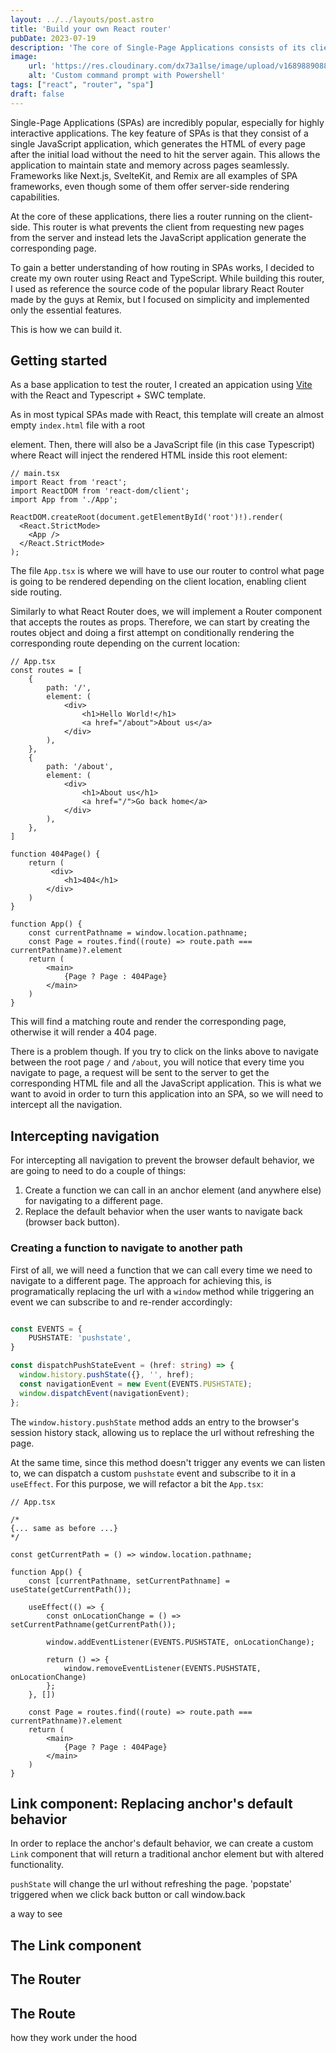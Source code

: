 ```yaml
---
layout: ../../layouts/post.astro
title: 'Build your own React router'
pubDate: 2023-07-19
description: 'The core of Single-Page Applications consists of its client routing which allows navigating through the pages without hitting the server. I made a basic React router to better understand this behavior.'
image:
    url: 'https://res.cloudinary.com/dx73a1lse/image/upload/v1689889088/blog/overview_ugl3u2.webp' 
    alt: 'Custom command prompt with Powershell'
tags: ["react", "router", "spa"]
draft: false
---
```

Single-Page Applications (SPAs) are incredibly popular, especially for highly interactive applications. The key feature of SPAs is that they consist of a single JavaScript application, which generates the HTML of every page after the initial load without the need to hit the server again. This allows the application to maintain state and memory across pages seamlessly. Frameworks like Next.js, SvelteKit, and Remix are all examples of SPA frameworks, even though some of them offer server-side rendering capabilities.

At the core of these applications, there lies a router running on the client-side. This router is what prevents the client from requesting new pages from the server and instead lets the JavaScript application generate the corresponding page.

To gain a better understanding of how routing in SPAs works, I decided to create my own router using React and TypeScript. While building this router, I used as reference the source code of the popular library React Router made by the guys at Remix, but I focused on simplicity and implemented only the essential features.

This is how we can build it.

## Getting started

As a base application to test the router, I created an appication using [Vite](https://vitejs.dev/guide/#scaffolding-your-first-vite-project) with the React and Typescript + SWC template.

As in most typical SPAs made with React, this template will create an almost empty `index.html` file with a root <div> element. Then, there will also be a JavaScript file (in this case Typescript) where React will inject the rendered HTML inside this root element:

```tsx
// main.tsx
import React from 'react';
import ReactDOM from 'react-dom/client';
import App from './App';

ReactDOM.createRoot(document.getElementById('root')!).render(
  <React.StrictMode>
    <App />
  </React.StrictMode>
);
```

The file `App.tsx` is where we will have to use our router to control what page is going to be rendered depending on the client location, enabling client side routing.

Similarly to what React Router does, we will implement a Router component that accepts the routes as props. Therefore, we can start by creating the routes object and doing a first attempt on conditionally rendering the corresponding route depending on the current location:

```tsx
// App.tsx
const routes = [
    {
        path: '/',
        element: (
            <div>
                <h1>Hello World!</h1>
                <a href="/about">About us</a>
            </div>
        ),
    },
    {
        path: '/about',
        element: (
            <div>
                <h1>About us</h1>
                <a href="/">Go back home</a>
            </div>
        ),
    },
]

function 404Page() {
    return (
         <div>
            <h1>404</h1>
        </div>
    )
}

function App() {
    const currentPathname = window.location.pathname;
    const Page = routes.find((route) => route.path === currentPathname)?.element
    return (
        <main>
            {Page ? Page : 404Page}
        </main>
    )
}
```

This will find a matching route and render the corresponding page, otherwise it will render a 404 page. 

There is a problem though. If you try to click on the links above to navigate between the root page `/` and `/about`, you will notice that every time you navigate to page, a request will be sent to the server to get the corresponding HTML file and all the JavaScript application. This is what we want to avoid in order to turn this application into an SPA, so we will need to intercept all the navigation.

## Intercepting navigation

For intercepting all navigation to prevent the browser default behavior, we are going to need to do a couple of things:
1. Create a function we can call in an anchor element (and anywhere else) for navigating to a different page.
2. Replace the default behavior when the user wants to navigate back (browser back button).

### Creating a function to navigate to another path

First of all, we will need a function that we can call every time we need to navigate to a different page. The approach for achieving this, is programatically replacing the url with a `window` method while triggering an event we can subscribe to and re-render accordingly:

```ts

const EVENTS = {
    PUSHSTATE: 'pushstate',
}

const dispatchPushStateEvent = (href: string) => {
  window.history.pushState({}, '', href);
  const navigationEvent = new Event(EVENTS.PUSHSTATE);
  window.dispatchEvent(navigationEvent);
};
```

The `window.history.pushState` method adds an entry to the browser's session history stack, allowing us to replace the url without refreshing the page. 

At the same time, since this method doesn't trigger any events we can listen to, we can dispatch a custom `pushstate` event and subscribe to it in a `useEffect`. For this purpose, we will refactor a bit the `App.tsx`:

```tsx
// App.tsx

/*
{... same as before ...}
*/

const getCurrentPath = () => window.location.pathname;

function App() {
    const [currentPathname, setCurrentPathname] = useState(getCurrentPath());

    useEffect(() => {
        const onLocationChange = () => setCurrentPathname(getCurrentPath());
 
        window.addEventListener(EVENTS.PUSHSTATE, onLocationChange);
    
        return () => {
            window.removeEventListener(EVENTS.PUSHSTATE, onLocationChange)
        };
    }, [])

    const Page = routes.find((route) => route.path === currentPathname)?.element
    return (
        <main>
            {Page ? Page : 404Page}
        </main>
    )
}

```

## Link component: Replacing anchor's default behavior

In order to replace the anchor's default behavior, we can create a custom `Link` component that will return a traditional anchor element but with altered functionality.


`pushState` will change the url without refreshing the page.
'popstate' triggered when we click back button or call window.back

a way to see

## The Link component

## The Router

## The Route

how they work under the hood